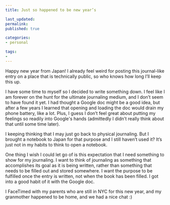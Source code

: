 ```yaml
---
title: Just so happened to be new year’s

last_updated: 
permalink: 
published: true

categories:
- personal

tags:
- 
---
```


Happy new year from Japan! I already feel weird for posting this journal-like entry on a place that is technically public, so who knows how long I’ll keep this up.

I have some time to myself so I decided to write something down. I feel like I am forever on the hunt for the ultimate journaling medium, and I don’t seem to have found it yet. I had thought a Google doc might be a good idea, but after a few years I learned that opening and loading the doc would drain my phone battery, like a lot. Plus, I guess I don’t feel great about putting my feelings so readily into Google's hands (admittedly I didn’t really think about that until some time later).

I keeping thinking that I may just go back to physical journaling. But I brought a notebook to Japan for that purpose and I still haven’t used it? It’s just not in my habits to think to open a notebook.

One thing I wish I could let go of is this expectation that I need something to show for my journaling. I want to think of journaling as something that accomplishes its goal as it is being written, rather than something that needs to be filled out and stored somewhere. I want the purpose to be fulfilled once the entry is written, not when the book has been filled. I got into a good habit of it with the Google doc.

I FaceTimed with my parents who are still in NYC for this new year, and my granmother happened to be home, and we had a nice chat :)